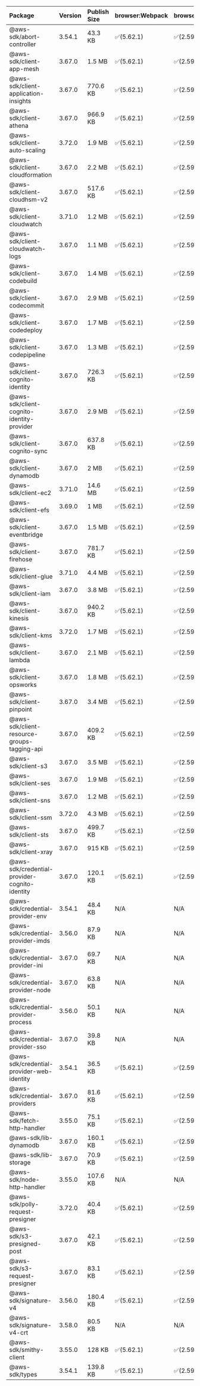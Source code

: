 | Package | Version | Publish Size | browser:Webpack | browser:Rollup | browser:EsBuild |
| :------ | :------ | :----------- | :------ | :----- | :------- |
|@aws-sdk/abort-controller|3.54.1|43.3 KB|✅(5.62.1)|✅(2.59.0)|✅(0.13.12)|
|@aws-sdk/client-app-mesh|3.67.0|1.5 MB|✅(5.62.1)|✅(2.59.0)|✅(0.13.12)|
|@aws-sdk/client-application-insights|3.67.0|770.6 KB|✅(5.62.1)|✅(2.59.0)|✅(0.13.12)|
|@aws-sdk/client-athena|3.67.0|966.9 KB|✅(5.62.1)|✅(2.59.0)|✅(0.13.12)|
|@aws-sdk/client-auto-scaling|3.72.0|1.9 MB|✅(5.62.1)|✅(2.59.0)|✅(0.13.12)|
|@aws-sdk/client-cloudformation|3.67.0|2.2 MB|✅(5.62.1)|✅(2.59.0)|✅(0.13.12)|
|@aws-sdk/client-cloudhsm-v2|3.67.0|517.6 KB|✅(5.62.1)|✅(2.59.0)|✅(0.13.12)|
|@aws-sdk/client-cloudwatch|3.71.0|1.2 MB|✅(5.62.1)|✅(2.59.0)|✅(0.13.12)|
|@aws-sdk/client-cloudwatch-logs|3.67.0|1.1 MB|✅(5.62.1)|✅(2.59.0)|✅(0.13.12)|
|@aws-sdk/client-codebuild|3.67.0|1.4 MB|✅(5.62.1)|✅(2.59.0)|✅(0.13.12)|
|@aws-sdk/client-codecommit|3.67.0|2.9 MB|✅(5.62.1)|✅(2.59.0)|✅(0.13.12)|
|@aws-sdk/client-codedeploy|3.67.0|1.7 MB|✅(5.62.1)|✅(2.59.0)|✅(0.13.12)|
|@aws-sdk/client-codepipeline|3.67.0|1.3 MB|✅(5.62.1)|✅(2.59.0)|✅(0.13.12)|
|@aws-sdk/client-cognito-identity|3.67.0|726.3 KB|✅(5.62.1)|✅(2.59.0)|✅(0.13.12)|
|@aws-sdk/client-cognito-identity-provider|3.67.0|2.9 MB|✅(5.62.1)|✅(2.59.0)|✅(0.13.12)|
|@aws-sdk/client-cognito-sync|3.67.0|637.8 KB|✅(5.62.1)|✅(2.59.0)|✅(0.13.12)|
|@aws-sdk/client-dynamodb|3.67.0|2 MB|✅(5.62.1)|✅(2.59.0)|✅(0.13.12)|
|@aws-sdk/client-ec2|3.71.0|14.6 MB|✅(5.62.1)|✅(2.59.0)|✅(0.13.12)|
|@aws-sdk/client-efs|3.69.0|1 MB|✅(5.62.1)|✅(2.59.0)|✅(0.13.12)|
|@aws-sdk/client-eventbridge|3.67.0|1.5 MB|✅(5.62.1)|✅(2.59.0)|✅(0.13.12)|
|@aws-sdk/client-firehose|3.67.0|781.7 KB|✅(5.62.1)|✅(2.59.0)|✅(0.13.12)|
|@aws-sdk/client-glue|3.71.0|4.4 MB|✅(5.62.1)|✅(2.59.0)|✅(0.13.12)|
|@aws-sdk/client-iam|3.67.0|3.8 MB|✅(5.62.1)|✅(2.59.0)|✅(0.13.12)|
|@aws-sdk/client-kinesis|3.67.0|940.2 KB|✅(5.62.1)|✅(2.59.0)|✅(0.13.12)|
|@aws-sdk/client-kms|3.72.0|1.7 MB|✅(5.62.1)|✅(2.59.0)|✅(0.13.12)|
|@aws-sdk/client-lambda|3.67.0|2.1 MB|✅(5.62.1)|✅(2.59.0)|✅(0.13.12)|
|@aws-sdk/client-opsworks|3.67.0|1.8 MB|✅(5.62.1)|✅(2.59.0)|✅(0.13.12)|
|@aws-sdk/client-pinpoint|3.67.0|3.4 MB|✅(5.62.1)|✅(2.59.0)|✅(0.13.12)|
|@aws-sdk/client-resource-groups-tagging-api|3.67.0|409.2 KB|✅(5.62.1)|✅(2.59.0)|✅(0.13.12)|
|@aws-sdk/client-s3|3.67.0|3.5 MB|✅(5.62.1)|✅(2.59.0)|✅(0.13.12)|
|@aws-sdk/client-ses|3.67.0|1.9 MB|✅(5.62.1)|✅(2.59.0)|✅(0.13.12)|
|@aws-sdk/client-sns|3.67.0|1.2 MB|✅(5.62.1)|✅(2.59.0)|✅(0.13.12)|
|@aws-sdk/client-ssm|3.72.0|4.3 MB|✅(5.62.1)|✅(2.59.0)|✅(0.13.12)|
|@aws-sdk/client-sts|3.67.0|499.7 KB|✅(5.62.1)|✅(2.59.0)|✅(0.13.12)|
|@aws-sdk/client-xray|3.67.0|915 KB|✅(5.62.1)|✅(2.59.0)|✅(0.13.12)|
|@aws-sdk/credential-provider-cognito-identity|3.67.0|120.1 KB|✅(5.62.1)|✅(2.59.0)|✅(0.13.12)|
|@aws-sdk/credential-provider-env|3.54.1|48.4 KB|N/A|N/A|N/A|
|@aws-sdk/credential-provider-imds|3.56.0|87.9 KB|N/A|N/A|N/A|
|@aws-sdk/credential-provider-ini|3.67.0|69.7 KB|N/A|N/A|N/A|
|@aws-sdk/credential-provider-node|3.67.0|63.8 KB|N/A|N/A|N/A|
|@aws-sdk/credential-provider-process|3.56.0|50.1 KB|N/A|N/A|N/A|
|@aws-sdk/credential-provider-sso|3.67.0|39.8 KB|N/A|N/A|N/A|
|@aws-sdk/credential-provider-web-identity|3.54.1|36.5 KB|✅(5.62.1)|✅(2.59.0)|✅(0.13.12)|
|@aws-sdk/credential-providers|3.67.0|81.6 KB|✅(5.62.1)|✅(2.59.0)|✅(0.13.12)|
|@aws-sdk/fetch-http-handler|3.55.0|75.1 KB|✅(5.62.1)|✅(2.59.0)|✅(0.13.12)|
|@aws-sdk/lib-dynamodb|3.67.0|160.1 KB|✅(5.62.1)|✅(2.59.0)|✅(0.13.12)|
|@aws-sdk/lib-storage|3.67.0|70.9 KB|✅(5.62.1)|✅(2.59.0)|✅(0.13.12)|
|@aws-sdk/node-http-handler|3.55.0|107.6 KB|N/A|N/A|N/A|
|@aws-sdk/polly-request-presigner|3.72.0|40.4 KB|✅(5.62.1)|✅(2.59.0)|✅(0.13.12)|
|@aws-sdk/s3-presigned-post|3.67.0|42.1 KB|✅(5.62.1)|✅(2.59.0)|✅(0.13.12)|
|@aws-sdk/s3-request-presigner|3.67.0|83.1 KB|✅(5.62.1)|✅(2.59.0)|✅(0.13.12)|
|@aws-sdk/signature-v4|3.56.0|180.4 KB|✅(5.62.1)|✅(2.59.0)|✅(0.13.12)|
|@aws-sdk/signature-v4-crt|3.58.0|80.5 KB|N/A|N/A|N/A|
|@aws-sdk/smithy-client|3.55.0|128 KB|✅(5.62.1)|✅(2.59.0)|✅(0.13.12)|
|@aws-sdk/types|3.54.1|139.8 KB|✅(5.62.1)|✅(2.59.0)|✅(0.13.12)|
